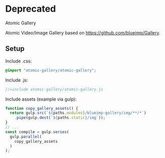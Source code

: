 # Deprecated

Atomic Gallery

Atomic Video/Image Gallery based on https://github.com/blueimp/Gallery.


## Setup

Include .css:
```scss
@import "atomic-gallery/atomic-gallery";
```

Include .js:
```js
//=include atomic-gallery/atomic-gallery.js
```

Include assets (example via gulp):
```js
function copy_gallery_assets() {
  return gulp.src(`${paths.modules}/blueimp-gallery/img/**/*`)
    .pipe(gulp.dest(`${paths.static}/img`));
}
// ...
const compile = gulp.series(
  gulp.parallel(
    copy_gallery_assets
  )
);
```
